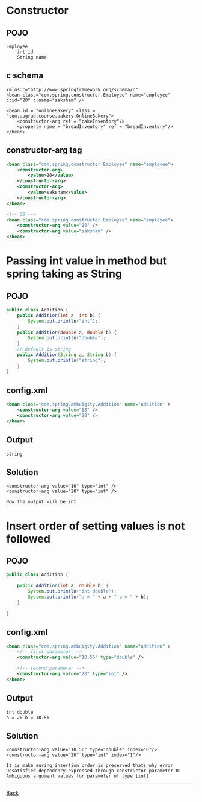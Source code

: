 # Constructor

## POJO

``` 
Employee
	int id
	String name
```

## c schema

```
xmlns:c="http://www.springframework.org/schema/c"
<bean class="com.spring.constructor.Employee" name="employee" c:id="20" c:name="saksham" />
```

```
<bean id = "onlineBakery" class = "com.upgrad.course.bakery.OnlineBakery">
	<constructor-arg ref = "cakeInventory"/>
	<property name = "breadInventory" ref = "breadInventory"/>
</bean>
```

## constructor-arg tag

``` xml
<bean class="com.spring.constructor.Employee" name="employee">
	<constructor-arg>
		<value>20</value>
	</constructor-arg>
	<constructor-arg>
		<value>saksham</value>
	</constructor-arg>
</bean>

<!-- OR -->
<bean class="com.spring.constructor.Employee" name="employee">
	<constructor-arg value="20" />
	<constructor-arg value="saksham" />
</bean>

```

# Passing int value in method but spring taking as String

## POJO

``` java
public class Addition {
	public Addition(int a, int b) {
		System.out.println("int");
	}
	public Addition(double a, double b) {
		System.out.println("double");
	}
	// default is string
	public Addition(String a, String b) {
		System.out.println("string");
	}
}
```

## config.xml

``` xml
<bean class="com.spring.ambuigity.Addition" name="addition" >
	<constructor-arg value="10" />
	<constructor-arg value="20" />
</bean>
```

## Output

```
string
```

## Solution

```
<constructor-arg value="10" type="int" />
<constructor-arg value="20" type="int" />

Now the output will be int
```

# Insert order of setting values is not followed

## POJO

``` java
public class Addition {

	public Addition(int a, double b) {
		System.out.println("int double");
		System.out.println("a = " + a + " b = " + b);
	}

}
```

## config.xml

``` xml
<bean class="com.spring.ambuigity.Addition" name="addition" >
	<!-- first parameter -->
	<constructor-arg value="10.56" type="double" /> 

	<!-- second parameter -->
	<constructor-arg value="20" type="int" />
</bean>

```

## Output

```
int double
a = 20 b = 10.56
```

## Solution

```
<constructor-arg value="10.56" type="double" index="0"/>
<constructor-arg value="20" type="int" index="1"/>

It is make suring insertion order is preserved thats why error
Unsatisfied dependency expressed through constructor parameter 0: Ambiguous argument values for parameter of type [int]
```

***
[Back](./index.md)
